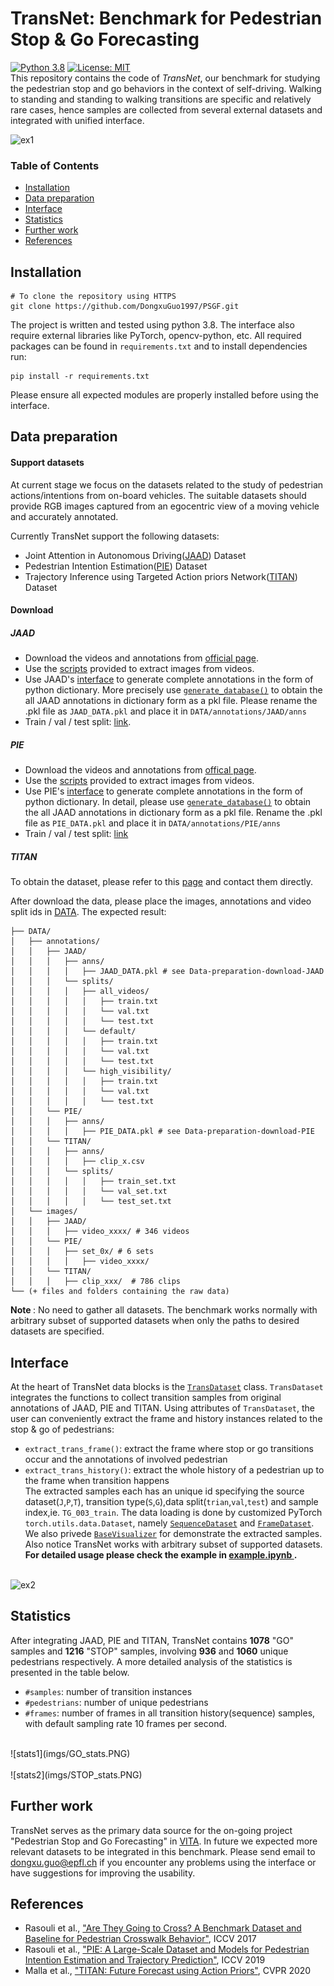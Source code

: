 # TransNet: Benchmark for Pedestrian Stop & Go Forecasting
[![Python 3.8](https://img.shields.io/badge/python-3.8-blue.svg)](https://www.python.org/downloads/release/python-380//)
[![License: MIT](https://img.shields.io/badge/License-MIT-yellow.svg)](https://opensource.org/licenses/MIT) <br>
This repository contains the code of *TransNet*, our benchmark for studying the pedestrian stop and go behaviors in the context of self-driving. 
Walking to standing and standing to walking transitions are specific and relatively rare cases, hence samples are collected from several external datasets and 
integrated with unified interface.

![ex1](imgs/jaad_01.gif)

### Table of Contents
- [Installation](#installation)
- [Data preparation](#data-preparation)
- [Interface](#interface)
- [Statistics](#Statistics)
- [Further work](#further-work)
- [References](#references)


## Installation

```
# To clone the repository using HTTPS
git clone https://github.com/DongxuGuo1997/PSGF.git
```

The project is written and tested using python 3.8. The interface also require external libraries like PyTorch,
opencv-python, etc.  All required packages can be found in `requirements.txt` and to install dependencies run:
```
pip install -r requirements.txt
```
Please ensure all expected modules are properly installed before using the interface.


## Data preparation
#### Support datasets
At current stage we focus on the datasets related to the study of pedestrian actions/intentions from on-board vehicles.
The suitable datasets should provide RGB images captured from an egocentric view of a moving vehicle and accurately annotated.<br>

Currently TransNet support the following datasets:<br/>
* Joint Attention in Autonomous Driving([JAAD](http://data.nvision2.eecs.yorku.ca/JAAD_dataset/)) Dataset
* Pedestrian Intention Estimation([PIE](http://data.nvision2.eecs.yorku.ca/PIE_dataset/)) Dataset
* Trajectory Inference using Targeted Action priors Network([TITAN](https://usa.honda-ri.com/titan)) Dataset

#### Download
##### JAAD

- Download the videos and annotations from [official page](https://github.com/ykotseruba/JAAD). 
- Use the [scripts](https://github.com/ykotseruba/JAAD/blob/JAAD_2.0/split_clips_to_frames.sh) provided to extract images from videos.
- Use JAAD's [interface](https://github.com/ykotseruba/JAAD/blob/JAAD_2.0/jaad_data.py) to generate complete annotations in the form of python dictionary.
  More precisely use [`generate_database()`](https://github.com/ykotseruba/JAAD/blob/JAAD_2.0/jaad_data.py#L421) to obtain the all JAAD annotations in dictionary form as a pkl file.
  Please rename the .pkl file as `JAAD_DATA.pkl` and place it in `DATA/annotations/JAAD/anns`
- Train / val / test split: [link](https://github.com/ykotseruba/JAAD/tree/JAAD_2.0/split_ids).

##### PIE

- Download the videos and annotations from [offical page](https://github.com/aras62/PIE#interface). 
- Use the [scripts](https://github.com/aras62/PIE/blob/master/split_clips_to_frames.sh) provided to extract images from videos.
- Use PIE's [interface](https://github.com/aras62/PIE/blob/master/pie_data.py) to generate complete annotations in the form of python dictionary.
  In detail, please use [`generate_database()`](https://github.com/aras62/PIE/blob/master/pie_data.py#L441) to obtain the all JAAD annotations in dictionary form as a pkl file.
  Rename the .pkl file as `PIE_DATA.pkl` and place it in `DATA/annotations/PIE/anns`
- Train / val / test split: [link](https://github.com/aras62/PIE/blob/2256f96b8ab24d8407af34fb1f0b9a4714cd532e/pie_data.py#L84)

##### TITAN
To obtain the dataset, please refer to this [page]( https://usa.honda-ri.com/titan) and contact them directly.

After download the data, please place the images, annotations and video split ids in [DATA](https://github.com/DongxuGuo1997/TransNet/tree/main/DATA).
The expected result:
```
├── DATA/
│   ├── annotations/ 
│   │   ├── JAAD/ 
│   │   │   ├── anns/  
│   │   │   │   ├── JAAD_DATA.pkl # see Data-preparation-download-JAAD
│   │   │   └── splits/
│   │   │   │   ├── all_videos/
│   │   │   │   │   ├── train.txt
│   │   │   │   │   └── val.txt
│   │   │   │   │   └── test.txt
│   │   │   │   └── default/
│   │   │   │   │   ├── train.txt
│   │   │   │   │   └── val.txt
│   │   │   │   │   └── test.txt
│   │   │   │   └── high_visibility/
│   │   │   │   │   ├── train.txt
│   │   │   │   │   └── val.txt
│   │   │   │   │   └── test.txt
│   │   └── PIE/
│   │   │   ├── anns/ 
│   │   │   │   ├── PIE_DATA.pkl # see Data-preparation-download-PIE
│   │   └── TITAN/
│   │   │   ├── anns/
│   │   │   │   ├── clip_x.csv
│   │   │   └── splits/
│   │   │   │   │   ├── train_set.txt
│   │   │   │   │   └── val_set.txt
│   │   │   │   │   └── test_set.txt
│   └── images/
│   │   ├── JAAD/
│   │   │   ├── video_xxxx/ # 346 videos
│   │   └── PIE/
│   │   │   ├── set_0x/ # 6 sets
│   │   │   │   ├── video_xxxx/ 
│   │   └── TITAN/
│   │   │   ├── clip_xxx/  # 786 clips
└── (+ files and folders containing the raw data)
```
<b> Note </b>: No need to gather all datasets. The benchmark works normally with arbitrary subset of supported datasets when only the paths to desired datasets are specified.

## Interface  
At the heart of TransNet data blocks is the [`TransDataset`](https://github.com/DongxuGuo1997/TransNet/blob/main/src/dataset/trans/data.py) class.
`TransDataset` integrates the functions to collect transition samples from original annotations of JAAD, PIE and TITAN.
Using attributes of `TransDataset`, the user can conveniently extract the frame and history instances related to the stop & go of pedestrians:<br>
* `extract_trans_frame()`: extract the frame where stop or go transitions occur and the annotations of involved pedestrian
* `extract_trans_history()`: extract the whole history of a pedestrian up to the frame when transition happens <br>
The extracted samples each has an unique id specifying the source dataset(`J`,`P`,`T`), transition type(`S`,`G`),data split(`trian`,`val`,`test`) 
and sample index,ie. `TG_003_train`. The data loading is done by customized PyTorch `torch.utils.data.Dataset`, namely [`SequenceDataset`](https://github.com/DongxuGuo1997/TransNet/blob/main/src/dataset/loader.py#L76) and 
[`FrameDataset`](https://github.com/DongxuGuo1997/TransNet/blob/main/src/dataset/loader.py#L29). We also privede [`BaseVisualizer`](https://github.com/DongxuGuo1997/TransNet/blob/main/src/visualizer/draw.py#L36) for demonstrate the extracted samples. 
Also notice TransNet works with arbitrary subset of supported datasets. 
<b>For detailed usage please check the example in [<b>example.ipynb </b>](https://github.com/DongxuGuo1997/TransNet/blob/main/example.ipynb). <br>
</b><br>

![ex2](imgs/TITAN.gif)

## Statistics
After integrating JAAD, PIE and TITAN, TransNet contains <b>1078</b> "GO" samples and <b>1216</b> "STOP" samples, 
involving <b>936</b> and <b>1060</b> unique pedestrians respectively. A more detailed analysis of the statistics is presented in the table below.
<br/>
* `#samples`: number of transition instances
* `#pedestrians`: number of unique pedestrians
* `#frames`: number of frames in all transition history(sequence) samples, with default sampling rate 10 frames per second.
<br>
![stats1](imgs/GO_stats.PNG)
<br>
<br>
![stats2](imgs/STOP_stats.PNG)
<br>

## Further work
TransNet serves as the primary data source for the on-going project "Pedestrian Stop and Go Forecasting" in [VITA](https://www.epfl.ch/labs/vita/).
In future we expected more relevant datasets to be integrated in this benchmark.
Please send email to [dongxu.guo@epfl.ch]() if you encounter any problems using the interface or have suggestions for improving the usability.

## References
- Rasouli et al., ["Are They Going to Cross? A Benchmark Dataset and Baseline for Pedestrian
Crosswalk Behavior"](https://openaccess.thecvf.com/content_ICCV_2017_workshops/papers/w3/Rasouli_Are_They_Going_ICCV_2017_paper.pdf), ICCV 2017
- Rasouli et al., ["PIE: A Large-Scale Dataset and Models for Pedestrian Intention Estimation and
Trajectory Prediction"](https://openaccess.thecvf.com/content_ICCV_2019/papers/Rasouli_PIE_A_Large-Scale_Dataset_and_Models_for_Pedestrian_Intention_Estimation_ICCV_2019_paper.pdf),
 ICCV 2019
- Malla et al., ["TITAN: Future Forecast using Action Priors"](https://arxiv.org/abs/2003.13886), CVPR 2020
